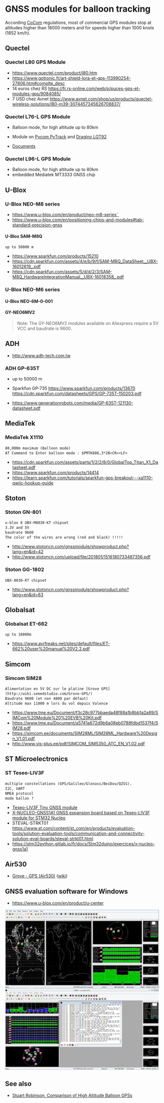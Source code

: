 # GNSS modules for balloon tracking

According [CoCom](https://en.wikipedia.org/wiki/CoCom) regulations, most of commercial GPS modules stop at altitudes higher than 18000 meters and for speeds higher than 1000 knots (1852 km/h).

## Quectel

### Quectel L80 GPS Module
* https://www.quectel.com/product/l80.htm
* https://www.gotronic.fr/art-shield-lora-et-gps-113990254-27806.htm#complte_desc
* 14 euros chez RS https://fr.rs-online.com/web/p/puces-gps-et-modules-gps/9084085/
* 7 USD chez Avnet https://www.avnet.com/shop/us/products/quectel-wireless-solutions/l80-m39-3074457345626708837/

### Quectel L76-L GPS Module

* Balloon mode, for high altitude up to 80km
* Module on [Pycom PyTrack](https://github.com/pycom/pycom-libraries/tree/master/shields) and [Dragino LGT92](https://www.dragino.com/products/lora-lorawan-end-node/item/142-lgt-92.html)

* [Documents](https://www.quectel.com/product/gnss-l76/)

### Quectel L96-L GPS Module
* Balloon mode, for high altitude up to 80km
* embedded Mediatek MT3333 GNSS chip

## U-Blox

### U-Blox NEO-M8 series


* https://www.u-blox.com/en/product/neo-m8-series¨
* https://www.u-blox.com/en/positioning-chips-and-modules#tab-standard-precision-gnss

#### U-Blox SAM-M8Q
    up to 50000 m
    
* https://www.sparkfun.com/products/15210
* https://cdn.sparkfun.com/assets/4/e/b/9/f/SAM-M8Q_DataSheet__UBX-16012619_.pdf
* https://cdn.sparkfun.com/assets/5/d/d/2/3/SAM-M8Q_HardwareIntegrationManual__UBX-16018358_.pdf

### U-Blox NEO-M6 series

#### U-Blox NEO-6M-0-001

#### GY-NEO6MV2

> Note: The GY-NEO6MV2 modules available on Aliexpress require a 5V VCC and baudrate is 9600. 

## ADH

* http://www.adh-tech.com.tw

### ADH GP-635T

* up to 50000 m

* Sparkfun GP-735 https://www.sparkfun.com/products/13670 https://cdn.sparkfun.com/datasheets/GPS/GP-735T-150203.pdf
* https://www.generationrobots.com/media/GP-635T-121130-datasheet.pdf

## MediaTek

### MediaTek X1110

    80,000m maximum (Balloon mode)
    AT Command to Enter balloon mode : $PMTK886,3*2B<CR><LF>

* https://cdn.sparkfun.com/assets/parts/1/2/2/8/0/GlobalTop_Titan_X1_Datasheet.pdf
* https://www.sparkfun.com/products/14414
* https://learn.sparkfun.com/tutorials/sparkfun-gps-breakout---xa1110-qwiic-hookup-guide

## Stoton

### Stoton GN-801

    u-blox 8 UBX-M8030-KT chipset
    3.3V and 5V
    baudrate 9600
    The color of the wires are wrong (red and black) !!!!!
    
    
* http://www.stotoncn.com/gnssmodule/showproduct.php?lang=en&id=42
* http://www.stotoncn.com/upload/file/201801/1516180733487356.pdf

### Stoton GG-1802
    
    UBX-8030-KT chipset

* http://www.stotoncn.com/gnssmodule/showproduct.php?lang=en&id=63

## Globalsat

### Globalsat ET-662

    up to 18000m
    
* https://www.avrfreaks.net/sites/default/files/ET-662%20user%20manual%20V2.2.pdf

## Simcom

### Simcom SIM28

    Alimentation en 5V DC sur le platine [Grove GPS](http://wiki.seeedstudio.com/Grove-GPS/)
    Baudrate 9600 (et non 4800 par défaut)
    Altitude max 11000 m lors du vol depuis Valence

* https://www.tme.eu/Document/f3c28c977bbaeda48f88a1b8bb1a2a89/SIMCom%20Module%20%20EVB%20Kit.pdf
* https://www.tme.eu/Document/a5741a672d9b6a08eb0788fdbd1537f4/SIM28.pdf
* https://simcom.ee/documents/SIM28ML/SIM28ML_Hardware%20Design_V1.01.pdf
* http://www.vis-plus.ee/pdf/SIMCOM_SIM5350_ATC_EN_V1.02.pdf

## ST Microelectronics

### ST Teseo-LIV3F

    multiple constellations (GPS/Galileo/Glonass/BeiDou/QZSS).
    I2C, UART
    NMEA protocol
    mode ballon ?

* [Teseo-LIV3F Tiny GNSS module ](https://www.st.com/content/st_com/en/products/positioning/gnss-modules/teseo-liv3f.html)
* [X-NUCLEO-GNSS1A1 GNSS expansion board based on Teseo-LIV3F module for STM32 Nucleo](https://www.st.com/en/ecosystems/x-nucleo-gnss1a1.html)
* STEVAL-STRKT01 https://www.st.com/content/st_com/en/products/evaluation-tools/solution-evaluation-tools/communication-and-connectivity-solution-eval-boards/steval-strkt01.html
* https://stm32python.gitlab.io/fr/docs/Stm32duino/exercices/x-nucleo-gnss1a1

## Air530
* [Grove - GPS (Air530)](https://wiki.seeedstudio.com/Grove-GPS-Air530/) ([wiki](https://wiki.openluat.com/))

## GNSS evaluation software for Windows
* https://www.u-blox.com/en/product/u-center

![u-center](./images/ublox-center.png)
![u-center Stoton](./images/ublox-center-stoton.png)

## See also
* [Stuart Robinson, Comparison of High Altitude Balloon GPSs](https://github.com/StuartsProjects/GPSTutorial/tree/master/GPS%20performance%20comparisons#high-altitude-balloon-gpss)

